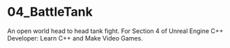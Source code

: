 # 04_BattleTank
An open world head to head tank fight. For Section 4 of Unreal Engine C++ Developer: Learn C++ and Make Video Games.
